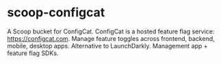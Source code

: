 # scoop-configcat
A Scoop bucket for ConfigCat. ConfigCat is a hosted feature flag service: https://configcat.com. Manage feature toggles across frontend, backend, mobile, desktop apps. Alternative to LaunchDarkly. Management app + feature flag SDKs.
